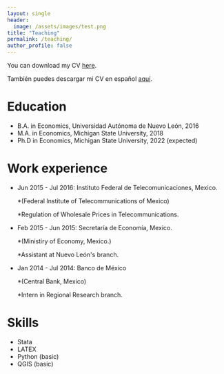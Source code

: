 ```yaml
---
layout: single
header:
  image: /assets/images/test.png
title: "Teaching"
permalink: /teaching/
author_profile: false
---
```




You can download my CV [here](../files/CV.pdf).

También puedes descargar mi CV en español [aquí](../files/CV_spanish.pdf).

Education
======
* B.A. in Economics, Universidad Autónoma de Nuevo León, 2016
* M.A. in Economics, Michigan State University, 2018
* Ph.D in Economics, Michigan State University, 2022 (expected)

Work experience
======
* Jun 2015 - Jul 2016: Instituto Federal de Telecomunicaciones, Mexico. 
  
  *(Federal Institute of Telecommunications of Mexico)

  *Regulation of Wholesale Prices in Telecommunications.

* Feb 2015 - Jun 2015: Secretaría de Economía, Mexico. 

  *(Ministiry of Economy, Mexico.)

  *Assistant at Nuevo León's branch.

* Jan 2014 - Jul 2014: Banco de México
  
  *(Central Bank, Mexico)

  *Intern in Regional Research branch.

Skills
======
* Stata
* LATEX
* Python (basic)
* QGIS (basic)

